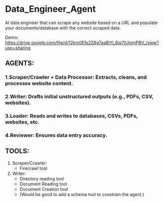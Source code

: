# Data_Engineer_Agent
AI data engineer that can scrape any website based on a URL and populate your documents/database with the correct scraped data.

Demo: https://drive.google.com/file/d/12km0Efs2Z8g7aaBlYi_6iq7IUlomP8V_/view?usp=sharing

## AGENTS:
### 1.Scraper/Crawler + Data Processor: Extracts, cleans, and processes website content.
### 2.Writer: Drafts initial unstructured outputs (e.g., PDFs, CSV, websites).
### 3.Loader: Reads and writes to databases, CSVs, PDFs, websites, etc.
### 4.Reviewer: Ensures data entry accuracy.

## TOOLS:
1. Scraper/Crawler:
   - Firecrawl tool
2. Writer:
   - Directory reading tool
   - Document Reading tool
   - Document Creation tool
   - (Would be good to add a schema tool to constrain the agent.)
